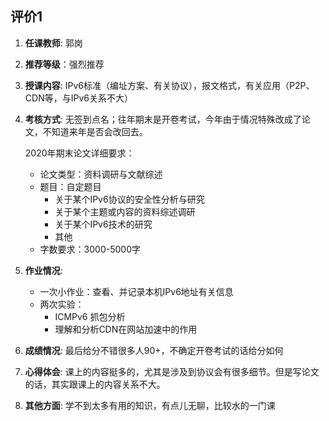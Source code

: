 ## 评价1

1. **任课教师**: 郭岗
2. **推荐等级**：强烈推荐
3. **授课内容**: IPv6标准（编址方案、有关协议），报文格式，有关应用（P2P、CDN等，与IPv6关系不大）
4. **考核方式**: 无签到点名；往年期末是开卷考试，今年由于情况特殊改成了论文，不知道来年是否会改回去。

    2020年期末论文详细要求：
    - 论文类型：资料调研与文献综述
    - 题目：自定题目
        - 关于某个IPv6协议的安全性分析与研究
        - 关于某个主题或内容的资料综述调研
        - 关于某个IPv6技术的研究
        - 其他
    - 字数要求：3000-5000字
5. **作业情况**:
    - 一次小作业：查看、并记录本机IPv6地址有关信息
    - 两次实验：
        - ICMPv6 抓包分析
        - 理解和分析CDN在网站加速中的作用
6. **成绩情况**: 最后给分不错很多人90+，不确定开卷考试的话给分如何
7. **心得体会**: 课上的内容挺多的，尤其是涉及到协议会有很多细节。但是写论文的话，其实跟课上的内容关系不大。
8. **其他方面**: 学不到太多有用的知识，有点儿无聊，比较水的一门课